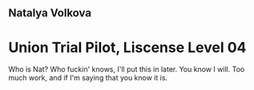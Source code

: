 ## Natalya Volkova
# Union Trial Pilot, Liscense Level 04

Who is Nat? Who fuckin' knows, I'll put this in later. You know I will. Too much work, and if I'm saying that you know it is.
